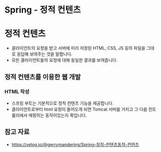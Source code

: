# Spring - 정적 컨텐츠

# 정적 컨텐츠

- 클라이언트의 요청을 받고 서버에 미리 저장된 HTML, CSS, JS 등의 파일을 그대로 응답해 보여주는 것을 말합니다.
- 모든 클라이언트들의 요청에 대해 동일한 결과를 보여줍니다.

## 정적 컨텐츠를 이용한 웹 개발

### HTML 작성

- 스프링 부트는 기본적으로 정적 컨텐츠 기능을 제공합니다.
- 클라이언트로부터 html 요청이 들어오게 되면 Tomcat 서버를 거치고 그 다음 컨트롤러에서 매핑하는 동작이있는지 확입니다.

## 참고 자료

- https://velog.io/@gerrymandering/Spring-정적-컨텐츠동적-컨텐츠